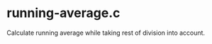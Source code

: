running-average.c
=================

Calculate running average while taking rest of division into account.
